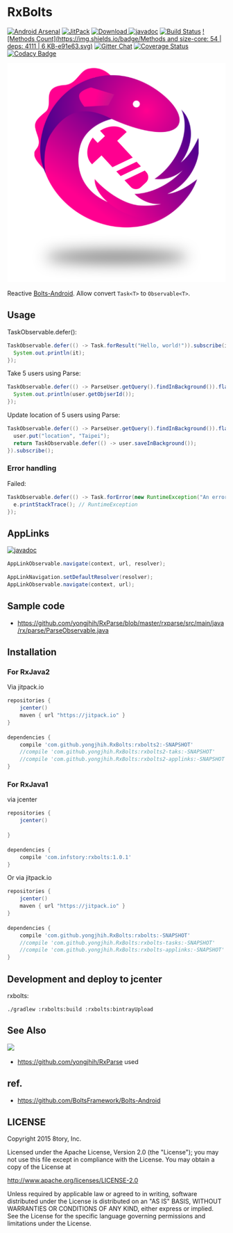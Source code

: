 # RxBolts

[![Android Arsenal](https://img.shields.io/badge/Android%20Arsenal-RxBolts-brightgreen.svg?style=flat)](https://android-arsenal.com/details/1/2645)
[![JitPack](https://img.shields.io/github/tag/yongjhih/RxBolts.svg?label=JitPack)](https://jitpack.io/#yongjhih/RxBolts)
[![Download](https://api.bintray.com/packages/yongjhih/maven/rxbolts/images/download.svg) ](https://bintray.com/yongjhih/maven/rxbolts/_latestVersion)
[![javadoc](https://img.shields.io/github/tag/yongjhih/RxBolts.svg?label=javadoc)](https://jitpack.io/com/github/yongjhih/RxBolts/rxbolts-tasks/-SNAPSHOT/javadoc/)
[![Build Status](https://travis-ci.org/yongjhih/RxBolts.svg)](https://travis-ci.org/yongjhih/RxBolts)
[![Methods Count](https://img.shields.io/badge/Methods and size-core: 54 | deps: 4111 | 6 KB-e91e63.svg)](http://www.methodscount.com/?lib=com.infstory%3Arxbolts%3A1.0.0)
[![Gitter Chat](https://img.shields.io/gitter/room/yongjhih/RxBolts.svg)](https://gitter.im/yongjhih/RxBolts)
[![Coverage Status](https://coveralls.io/repos/github/yongjhih/RxBolts/badge.svg)](https://coveralls.io/github/yongjhih/RxBolts)
[![Codacy Badge](https://api.codacy.com/project/badge/Grade/05a9b9b101b24073bc021f41bafc5090)](https://codacy.com/app/yongjhih/RxBolts)
<!--[![javadoc.io](https://javadocio-badges.herokuapp.com/com.infstory/rxbolts/badge.svg)](http://www.javadoc.io/doc/com.infstory/rxbolts/)-->
<!--[![Android Arsenal](https://img.shields.io/badge/Android%20Arsenal-RxBolts-brightgreen.svg?style=flat)](http://android-arsenal.com/details/1/1670)-->
<!--[![Download](https://api.bintray.com/packages/yongjhih/maven/RxBolts/images/download.svg) ](https://bintray.com/yongjhih/maven/RxBolts/_latestVersion)-->
<!--[![Bountysource](https://www.bountysource.com/badge/team?team_id=43965&style=bounties_posted)](https://www.bountysource.com/teams/8tory/bounties?utm_source=8tory&utm_medium=shield&utm_campaign=bounties_posted)-->

![](art/rxbolts2.png)

Reactive [Bolts-Android](https://github.com/BoltsFramework/Bolts-Android). Allow convert `Task<T>` to `Observable<T>`.

## Usage

TaskObservable.defer():

```java
TaskObservable.defer(() -> Task.forResult("Hello, world!")).subscribe(it -> {
  System.out.println(it);
});
```

Take 5 users using Parse:

```java
TaskObservable.defer(() -> ParseUser.getQuery().findInBackground()).flatMap(Observable::from).take(5).subscribe(user -> {
  System.out.println(user.getObjserId());
});
```

Update location of 5 users using Parse:

```java
TaskObservable.defer(() -> ParseUser.getQuery().findInBackground()).flatMap(Observable::from).take(5).flatMap(user -> {
  user.put("location", "Taipei");
  return TaskObservable.defer(() -> user.saveInBackground());
}).subscribe();
```

### Error handling

Failed:

```java
TaskObservable.defer(() -> Task.forError(new RuntimeException("An error message."))).subscribe(it -> {}, e -> {
  e.printStackTrace(); // RuntimeException
});
```

## AppLinks

[![javadoc](https://img.shields.io/github/tag/yongjhih/RxBolts.svg?label=javadoc)](https://jitpack.io/com/github/yongjhih/RxBolts/rxbolts-applinks/-SNAPSHOT/javadoc/)

```java
AppLinkObservable.navigate(context, url, resolver);
```

```java
AppLinkNavigation.setDefaultResolver(resolver);
AppLinkObservable.navigate(context, url);
```

## Sample code

* https://github.com/yongjhih/RxParse/blob/master/rxparse/src/main/java/rx/parse/ParseObservable.java

## Installation

### For RxJava2

Via jitpack.io

```gradle
repositories {
    jcenter()
    maven { url "https://jitpack.io" }
}

dependencies {
    compile 'com.github.yongjhih.RxBolts:rxbolts2:-SNAPSHOT'
    //compile 'com.github.yongjhih.RxBolts:rxbolts2-taks:-SNAPSHOT'
    //compile 'com.github.yongjhih.RxBolts:rxbolts2-applinks:-SNAPSHOT'
}
```

### For RxJava1

via jcenter

```gradle
repositories {
    jcenter()

}

dependencies {
    compile 'com.infstory:rxbolts:1.0.1'
}
```

Or via jitpack.io

```gradle
repositories {
    jcenter()
    maven { url "https://jitpack.io" }
}

dependencies {
    compile 'com.github.yongjhih.RxBolts:rxbolts:-SNAPSHOT'
    //compile 'com.github.yongjhih.RxBolts:rxbolts-tasks:-SNAPSHOT'
    //compile 'com.github.yongjhih.RxBolts:rxbolts-applinks:-SNAPSHOT'
}
```

## Development and deploy to jcenter

rxbolts:

```
./gradlew :rxbolts:build :rxbolts:bintrayUpload
```

## See Also


[![](https://raw.githubusercontent.com/yongjhih/RxParse/master/art/rxparse.png)](https://github.com/yongjhih/RxParse)

* https://github.com/yongjhih/RxParse used

## ref.

* https://github.com/BoltsFramework/Bolts-Android

<!-- http://www.norio.be/android-feature-graphic-generator/?config=%7B%22background%22%3A%7B%22color%22%3A%22%233b5fad%22%2C%22gradient%22%3A%7B%22type%22%3A%22radial%22%2C%22radius%22%3A%22915%22%2C%22angle%22%3A%22vertical%22%2C%22color%22%3A%22%23000000%22%7D%7D%2C%22title%22%3A%7B%22text%22%3A%22%22%2C%22color%22%3A%22%23ffffff%22%2C%22size%22%3A200%2C%22font%22%3A%7B%22family%22%3Anull%2C%22effect%22%3A%22bold%22%7D%7D%2C%22subtitle%22%3A%7B%22text%22%3A%22%22%2C%22color%22%3A%22%23ffffff%22%2C%22size%22%3A100%2C%22font%22%3A%7B%22family%22%3Anull%2C%22effect%22%3A%22normal%22%7D%7D%2C%22image%22%3A%7B%22position%22%3A%22100%22%2C%22file%22%3A%7B%7D%7D%2C%22size%22%3A%22custom%22%7D -->

## LICENSE

Copyright 2015 8tory, Inc.

Licensed under the Apache License, Version 2.0 (the "License"); you may not use this file except in compliance with the License. You may obtain a copy of the License at

http://www.apache.org/licenses/LICENSE-2.0

Unless required by applicable law or agreed to in writing, software distributed under the License is distributed on an "AS IS" BASIS, WITHOUT WARRANTIES OR CONDITIONS OF ANY KIND, either express or implied. See the License for the specific language governing permissions and limitations under the License.
